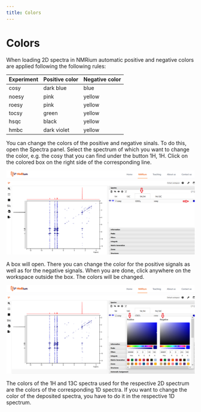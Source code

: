 ```yaml
---
title: Colors
---
```


# Colors

When loading 2D spectra in NMRium automatic positive and negative colors are applied following the following rules:

| Experiment | Positive color | Negative color |
| ---------- | -------------- | -------------- |
| cosy       | dark blue      | blue           |
| noesy      | pink           | yellow         |
| roesy      | pink           | yellow         |
| tocsy      | green          | yellow         |
| hsqc       | black          | yellow         |
| hmbc       | dark violet    | yellow         |


You can change the colors of the positive and negative sinals. To do this, open the Spectra panel. Select the spectrum of which you want to change the color, e.g. the cosy that you can find under the button 1H, 1H. Click on the colored box on the right side of the corresponding line. 



![2D_Colour1](2D_Colour1.png)



A box will open. There you can change the color for the positive signals as well as for the negative signals. When you are done, click anywhere on the workspace outside the box. The colors will be changed. 



![2D_Colour2](2D_Colour2.png)


The colors of the 1H and 13C spectra used for the respective 2D spectrum are the colors of the corresponding 1D spectra. If you want to change the color of the deposited spectra, you have to do it in the respective 1D spectrum.  

